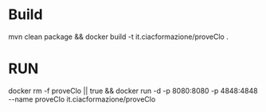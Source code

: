# Build
mvn clean package && docker build -t it.ciacformazione/proveClo .

# RUN

docker rm -f proveClo || true && docker run -d -p 8080:8080 -p 4848:4848 --name proveClo it.ciacformazione/proveClo 
